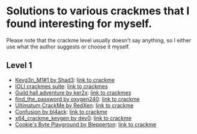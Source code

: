 # Solutions to various crackmes that I found interesting for myself.

Please note that the crackme level usually doesn't say anything, so I either use what the author suggests or choose it myself.

## Level 1

- [Keyg3n_M1#1 by Shad3](https://github.com/itwaseasy/crackmes-solutions/tree/master/crackmes.one/level1_Shad3_Keyg3n_M1_1): [link to crackme](https://crackmes.one/crackme/5e66aea233c5d4439bb2dde8)
- [IOLI crackmes suite](https://github.com/itwaseasy/crackmes-solutions/tree/master/IOLI_crackmes_suite): [link to crackmes](https://github.com/radareorg/radare2-book/raw/master/src/crackmes/ioli/IOLI-crackme.tar.gz)
- [Guild hall adventure by ker2x](https://github.com/itwaseasy/crackmes-solutions/tree/master/crackmes.one/level1_ker2x_guild_hall_adventure): [link to crackmes](https://crackmes.one/user/ker2x)
- [find_the_password by oxygen240](https://github.com/itwaseasy/crackmes-solutions/tree/master/crackmes.one/level1_oxygen240_find_the_password): [link to crackme](https://crackmes.one/crackme/5ab77f5c33c5d40ad448c678)
- [Ultimatum CrackMe by RedXen](https://github.com/itwaseasy/crackmes-solutions/tree/master/crackmes.one/level1_RedXen_Ultimatum_CrackMe): [link to crackme](https://crackmes.one/crackme/61ae4e9733c5d413767c9d69)
- [Confusion by bl4ack](https://github.com/itwaseasy/crackmes-solutions/tree/master/crackmes.one/level1_bl4ack_Confusion): [link to crackme](https://crackmes.one/crackme/61bbee6833c5d413767c9f20)
- [x64_crackme_keygen by dev0](https://github.com/itwaseasy/crackmes-solutions/tree/master/crackmes.one/level1_dev0_x64_crackme_keygen): [link to crackme](https://crackmes.one/crackme/61c8b23a33c5d413767ca0de)
- [Cookie's Byte Playground by Blepperton](https://github.com/itwaseasy/crackmes-solutions/tree/master/crackmes.one/level1_Blepperton_byte_playground): [link to crackme](https://crackmes.one/crackme/61d6402033c5d413767ca325)
